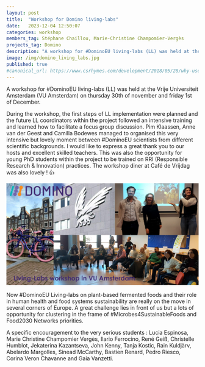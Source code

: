 ```yaml
---
layout: post
title:  "Workshop for Domino living-labs"
date:   2023-12-04 12:50:07
categories: workshop
members_tag: Stéphane Chaillou, Marie-Christine Champomier-Vergès
projects_tag: Domino
description: "A workshop for #DominoEU living-labs (LL) was held at the Vrije Universiteit Amsterdam (VU Amsterdam)"
image: /img/domino_living_labs.jpg
published: true
#canonical_url: https://www.csrhymes.com/development/2018/05/28/why-use-a-static-site-generator.html
---
```



A workshop for #DominoEU living-labs (LL) was held at the Vrije Universiteit Amsterdam (VU Amsterdam) on thursday 30th of november and friday 1st of December. 

During the workshop, the first steps of LL implementation were planned and the future LL coordinators within the project followed an intensive training and learned how to facilitate a focus group discussion. Pim Klaassen, Anne van der Geest and Camilla Bodewes managed to organised this very intensive but lovely moment between #DominoEU scientists from different scientific backgrounds. I would like to express a great thank you to our hosts and excellent skilled teachers. This was also the opportunity for young PhD students within the project to be trained on RRI (Responsible Research & Innovation) practices. The workshop diner at Café de Vrijdag was also lovely ! 👍

![](/img/domino_living_labs.jpg)


Now #DominoEU Living-labs on plant-based fermented foods and their role in human health and food systems sustainability are really on the move in several corners of Europe. A great challenge lies in front of us but a lots of opportunity for clustering in the frame of #Microbes4SustainableFoods and Food2030 Networks priorities.

A specific encouragement to the very serious students : Lucia Espinosa, Marie Christine Champomier Vergès, Ilario Ferrocino, René Geiß, Christelle Humblot, Jekaterina Kazantseva, John Kenny, Tanja Kostic, Rain Kuldjärv, Abelardo Margolles, Sinead McCarthy, Bastien Renard, Pedro Riesco, Corina Veron Chavanne and Gaia Vanzetti.
